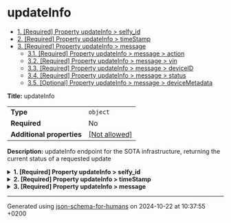 # updateInfo

- [1. [Required] Property updateInfo > selfy_id](#selfy_id)
- [2. [Required] Property updateInfo > timeStamp](#timeStamp)
- [3. [Required] Property updateInfo > message](#message)
  - [3.1. [Required] Property updateInfo > message > action](#message_action)
  - [3.2. [Required] Property updateInfo > message > vin](#message_vin)
  - [3.3. [Required] Property updateInfo > message > deviceID](#message_deviceID)
  - [3.4. [Required] Property updateInfo > message > status](#message_status)
  - [3.5. [Optional] Property updateInfo > message > deviceMetadata](#message_deviceMetadata)

**Title:** updateInfo

|                           |                                                         |
| ------------------------- | ------------------------------------------------------- |
| **Type**                  | `object`                                                |
| **Required**              | No                                                      |
| **Additional properties** | [[Not allowed]](# "Additional Properties not allowed.") |

**Description:** updateInfo endpoint for the SOTA infrastructure, returning the current status of a requested update

<details>
<summary>
<strong> <a name="selfy_id"></a>1. [Required] Property updateInfo > selfy_id</strong>  

</summary>
<blockquote>

|              |           |
| ------------ | --------- |
| **Type**     | `integer` |
| **Required** | Yes       |

**Description:** ID of the SOTA endpoint

| Restrictions |        |
| ------------ | ------ |
| **Minimum**  | &ge; 0 |

</blockquote>
</details>

<details>
<summary>
<strong> <a name="timeStamp"></a>2. [Required] Property updateInfo > timeStamp</strong>  

</summary>
<blockquote>

|              |             |
| ------------ | ----------- |
| **Type**     | `string`    |
| **Required** | Yes         |
| **Format**   | `date-time` |

**Description:** timestamp of the message in ISO-8601 (UTC)

</blockquote>
</details>

<details>
<summary>
<strong> <a name="message"></a>3. [Required] Property updateInfo > message</strong>  

</summary>
<blockquote>

|                           |                                                         |
| ------------------------- | ------------------------------------------------------- |
| **Type**                  | `object`                                                |
| **Required**              | Yes                                                     |
| **Additional properties** | [[Not allowed]](# "Additional Properties not allowed.") |

**Description:** containg message information

<details>
<summary>
<strong> <a name="message_action"></a>3.1. [Required] Property updateInfo > message > action</strong>  

</summary>
<blockquote>

|              |           |
| ------------ | --------- |
| **Type**     | `integer` |
| **Required** | Yes       |

**Description:** action flag; e.g. 1 for update

| Restrictions |        |
| ------------ | ------ |
| **Minimum**  | &ge; 0 |

</blockquote>
</details>

<details>
<summary>
<strong> <a name="message_vin"></a>3.2. [Required] Property updateInfo > message > vin</strong>  

</summary>
<blockquote>

|              |          |
| ------------ | -------- |
| **Type**     | `string` |
| **Required** | Yes      |

**Description:** Vehicle Identification Number

</blockquote>
</details>

<details>
<summary>
<strong> <a name="message_deviceID"></a>3.3. [Required] Property updateInfo > message > deviceID</strong>  

</summary>
<blockquote>

|              |          |
| ------------ | -------- |
| **Type**     | `string` |
| **Required** | Yes      |

**Description:** ID of the device

</blockquote>
</details>

<details>
<summary>
<strong> <a name="message_status"></a>3.4. [Required] Property updateInfo > message > status</strong>  

</summary>
<blockquote>

|              |           |
| ------------ | --------- |
| **Type**     | `integer` |
| **Required** | Yes       |

**Description:** status of the update

| Restrictions |        |
| ------------ | ------ |
| **Minimum**  | &ge; 0 |
| **Maximum**  | &le; 2 |

</blockquote>
</details>

<details>
<summary>
<strong> <a name="message_deviceMetadata"></a>3.5. [Optional] Property updateInfo > message > deviceMetadata</strong>  

</summary>
<blockquote>

|              |          |
| ------------ | -------- |
| **Type**     | `string` |
| **Required** | No       |

**Description:** Metadata about the update

</blockquote>
</details>

</blockquote>
</details>

----------------------------------------------------------------------------------------------------------------------------
Generated using [json-schema-for-humans](https://github.com/coveooss/json-schema-for-humans) on 2024-10-22 at 10:37:55 +0200